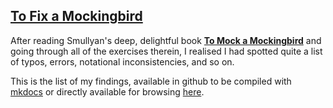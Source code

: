 ## [To Fix a Mockingbird](https://www.salamandrina.net)

After reading Smullyan's deep, delightful book
    [__To Mock a Mockingbird__](https://en.wikipedia.org/wiki/To_Mock_a_Mockingbird)
and going through
all of the exercises therein, I realised I had spotted quite a list of typos, errors,
notational inconsistencies, and so on.

This is the list of my findings, available in github to be compiled with [mkdocs](https://mkdocs.org)
or directly available for browsing [here](https://www.salamandrina.net/dirlisting/tofixamockingbird/).
